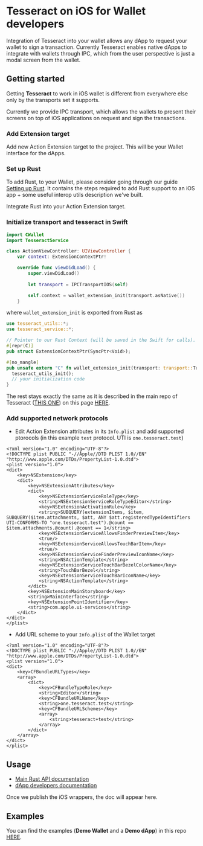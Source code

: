 # Tesseract on iOS for Wallet developers

Integration of Tesseract into your wallet allows any dApp to request your wallet to sign a transaction. Currently Tesseract enables native dApps to integrate with wallets through IPC, which from the user perspective is just a modal screen from the wallet.

## Getting started

Getting **Tesseract** to work in iOS wallet is different from everywhere else only by the transports set it supports.

Currently we provide IPC transport, which allows the wallets to present their screens on top of iOS applications on request and sign the transactions.

### Add Extension target

Add new Action Extension target to the project. This will be your Wallet interface for the dApps.

### Set up Rust

To add Rust, to your Wallet, please consider going through our guide [Setting up Rust](./RUST.MD). It contains the steps required to add Rust support to an iOS app + some useful interop utils description we've built.

Integrate Rust into your Action Extension target.

### Initialize transport and tesseract in Swift

```swift
import CWallet
import TesseractService

class ActionViewController: UIViewController {
    var context: ExtensionContextPtr!

    override func viewDidLoad() {
        super.viewDidLoad()
        
        let transport = IPCTransportIOS(self)

        self.context = wallet_extension_init(transport.asNative())
    }
```
where `wallet_extension_init` is exported from Rust as

```rust
use tesseract_utils::*;
use tesseract_service::*;

// Pointer to our Rust Context (will be saved in the Swift for calls). Returns it as a struct with void* inside.
#[repr(C)]
pub struct ExtensionContextPtr(SyncPtr<Void>);

#[no_mangle]
pub unsafe extern "C" fn wallet_extension_init(transport: transport::Transport) -> ManuallyDrop<ExtensionContextPtr> {
  tesseract_utils_init();
  // your initialization code
}
```

The rest stays exactly the same as it is described in the main repo of Tesseract ([THIS ONE](https://github.com/tesseract-one/Tesseract.rs/)) on this page [HERE](https://github.com/tesseract-one/Tesseract.rs/blob/master/docs/SERVICE.MD).

### Add supported network protocols

* Edit Action Extension attributes in its `Info.plist` and add supported ptorocols (in this example `test` protocol. UTI is `one.tesseract.test`)
```plist
<?xml version="1.0" encoding="UTF-8"?>
<!DOCTYPE plist PUBLIC "-//Apple//DTD PLIST 1.0//EN" "http://www.apple.com/DTDs/PropertyList-1.0.dtd">
<plist version="1.0">
<dict>
	<key>NSExtension</key>
	<dict>
		<key>NSExtensionAttributes</key>
		<dict>
			<key>NSExtensionServiceRoleType</key>
			<string>NSExtensionServiceRoleTypeEditor</string>
			<key>NSExtensionActivationRule</key>
			<string>SUBQUERY(extensionItems, $item, SUBQUERY($item.attachments, $att, ANY $att.registeredTypeIdentifiers UTI-CONFORMS-TO "one.tesseract.test").@count == $item.attachments.@count).@count == 1</string>
			<key>NSExtensionServiceAllowsFinderPreviewItem</key>
			<true/>
			<key>NSExtensionServiceAllowsTouchBarItem</key>
			<true/>
			<key>NSExtensionServiceFinderPreviewIconName</key>
			<string>NSActionTemplate</string>
			<key>NSExtensionServiceTouchBarBezelColorName</key>
			<string>TouchBarBezel</string>
			<key>NSExtensionServiceTouchBarIconName</key>
			<string>NSActionTemplate</string>
		</dict>
		<key>NSExtensionMainStoryboard</key>
		<string>MainInterface</string>
		<key>NSExtensionPointIdentifier</key>
		<string>com.apple.ui-services</string>
	</dict>
</dict>
</plist>
```
* Add URL scheme to your `Info.plist` of the Wallet target
```plist
<?xml version="1.0" encoding="UTF-8"?>
<!DOCTYPE plist PUBLIC "-//Apple//DTD PLIST 1.0//EN" "http://www.apple.com/DTDs/PropertyList-1.0.dtd">
<plist version="1.0">
<dict>
	<key>CFBundleURLTypes</key>
	<array>
		<dict>
			<key>CFBundleTypeRole</key>
			<string>Editor</string>
			<key>CFBundleURLName</key>
			<string>one.tesseract.test</string>
			<key>CFBundleURLSchemes</key>
			<array>
				<string>tesseract+test</string>
			</array>
		</dict>
	</array>
</dict>
</plist>
```

## Usage

* [Main Rust API documentation](https://github.com/tesseract-one/Tesseract.rs)
* [dApp developers documentation](./README.MD)

Once we publish the iOS wrappers, the doc will appear here.

## Examples

You can find the examples (**Demo Wallet** and a **Demo dApp**) in this repo [HERE](./examples).
